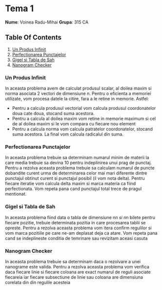 # Tema 1

**Nume**: Voinea Radu-Mihai
**Grupa**: 315 CA

## Table Of Contents

1. [Un Produs Infinit](#un-produs-infinit)
2. [Perfectionarea Punctajelor](#perfectionarea-punctajelor)
3. [Gigel si Tabla de Sah](#gigel-si-tabla-de-sah)
4. [Nanogram Checker](#nanogram-checker)

### Un Produs Infinit

In aceasta problema avem de calculat produsul scalar, al doilea maxim si norma
asociata 2 vectori de dimensiune n. Pentru o eficienta a memoriei utilizate,
vom procesa datele la citire, fara a le retine in memorie.
Astfel:

- Pentru a calcula produsul vectorial vom calcula produsul coordonatelor doua
  cate doua, stocand suma acestora.
- Pentru a calcula al doilea maxim vom retine in memorie maximum si cel de al
  doilea maxim si le vom compara cu fiecare nou element
- Pentru a calcula norma vom calcula patratelor coordonatelor, stocand suma
  acestora. La final vom calcula radicalul din suma.

### Perfectionarea Punctajelor

In aceasta problema trebuie sa determinam numarul minim de materii la care
media trebuie sa devina 10 pentru indeplinirea unui prag de punctaj.
Pentru a rezolva aceasta problema trebuie sa calculam numarul de puncte
dobandite curent urma de determinarea celor mai mari diferente dintre punctajul
obtinut curent si punctajul posibil (il vom nota delta). Pentru fiecare iteratie
vom calcula delta maxim si marca materia ca fiind perfectionata. Vom repeta
pana cand punctajul total trece de pragul mentionat.

### Gigel si Tabla de Sah

In aceasta problema fiind data o tabla de dimensiune n*n si n*n bilete pentru
fiecare pozitie, trebuie determinata pozitia in care procesarea tablii se
opreste. Pentru a rezolva aceasta problema vom itera confirm regulilor si vom
marca pozitiile pe care ne-am deplasat deja ca atare. Vom repeta pana cand
se indeplineste conditia de temrinare sau revizitam aceasi casuta

### Nanogram Checker

In aceasta problema trebuie sa determinam daca o rezolvare a unei nanograme este
valida. Pentru a rezolva aceasta problema vom verifica daca fiecare linie si
fiecare coloana are exact numarul de reguli asociate fiecareia iar fiecare
subsectiune de linie sau coloana are dimensiuna corelata din din regulile
acesteia


